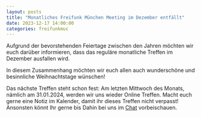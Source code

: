 ```yaml
---
layout: posts
title: "Monatliches Freifunk München Meeting im Dezember entfällt"
date: 2023-12-17 14:00:00
categories: freifunkmuc
---
```


Aufgrund der bevorstehenden Feiertage zwischen den Jahren möchten wir euch darüber informieren, dass das reguläre monatliche Treffen im Dezember ausfallen wird.

In diesem Zusammenhang möchten wir euch allen auch wunderschöne und besinnliche Weihnachtstage wünschen!

Das nächste Treffen steht schon fest: Am letzten Mittwoch des Monats, nämlich am 31.01.2024, werden wir uns wieder Online Treffen. Macht euch gerne eine Notiz im Kalender, damit ihr dieses Treffen nicht verpasst!
Ansonsten könnt Ihr gerne bis Dahin bei uns im [Chat](https://chat.ffmuc.net) vorbeischauen.
